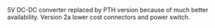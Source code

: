 5V DC-DC converter replaced by PTH version because of much better availability.
Version 2a lower cost connectors and power switch.
